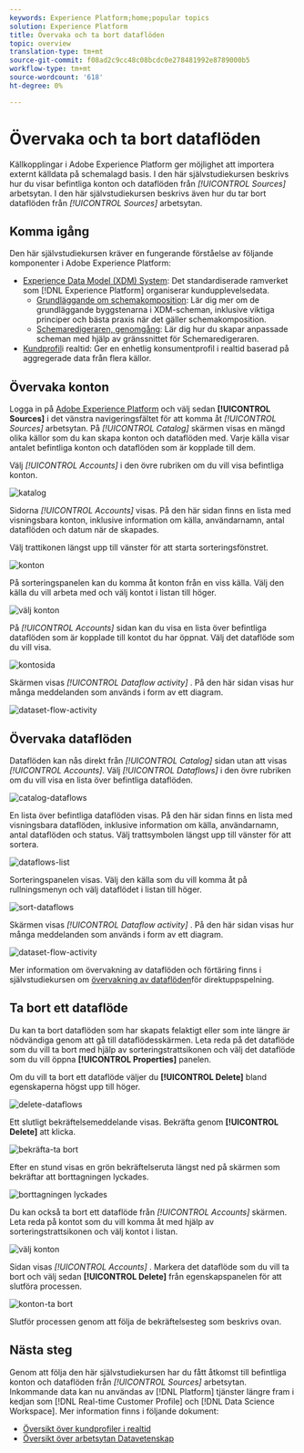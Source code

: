 ```yaml
---
keywords: Experience Platform;home;popular topics
solution: Experience Platform
title: Övervaka och ta bort dataflöden
topic: overview
translation-type: tm+mt
source-git-commit: f08ad2c9cc48c08bcdc0e278481992e8789000b5
workflow-type: tm+mt
source-wordcount: '618'
ht-degree: 0%

---
```



# Övervaka och ta bort dataflöden

Källkopplingar i Adobe Experience Platform ger möjlighet att importera externt källdata på schemalagd basis. I den här självstudiekursen beskrivs hur du visar befintliga konton och dataflöden från *[!UICONTROL Sources]* arbetsytan. I den här självstudiekursen beskrivs även hur du tar bort dataflöden från *[!UICONTROL Sources]* arbetsytan.

## Komma igång

Den här självstudiekursen kräver en fungerande förståelse av följande komponenter i Adobe Experience Platform:

- [Experience Data Model (XDM) System](../../../xdm/home.md): Det standardiserade ramverket som [!DNL Experience Platform] organiserar kundupplevelsedata.
   - [Grundläggande om schemakomposition](../../../xdm/schema/composition.md): Lär dig mer om de grundläggande byggstenarna i XDM-scheman, inklusive viktiga principer och bästa praxis när det gäller schemakomposition.
   - [Schemaredigeraren, genomgång](../../../xdm/tutorials/create-schema-ui.md): Lär dig hur du skapar anpassade scheman med hjälp av gränssnittet för Schemaredigeraren.
- [Kundprofil](../../../profile/home.md)i realtid: Ger en enhetlig konsumentprofil i realtid baserad på aggregerade data från flera källor.

## Övervaka konton

Logga in på [Adobe Experience Platform](https://platform.adobe.com) och välj sedan **[!UICONTROL Sources]** i det vänstra navigeringsfältet för att komma åt *[!UICONTROL Sources]* arbetsytan. På *[!UICONTROL Catalog]* skärmen visas en mängd olika källor som du kan skapa konton och dataflöden med. Varje källa visar antalet befintliga konton och dataflöden som är kopplade till dem.

Välj *[!UICONTROL Accounts]* i den övre rubriken om du vill visa befintliga konton.

![katalog](../../images/tutorials/monitor/catalog.png)

Sidorna *[!UICONTROL Accounts]* visas. På den här sidan finns en lista med visningsbara konton, inklusive information om källa, användarnamn, antal dataflöden och datum när de skapades.

Välj trattikonen längst upp till vänster för att starta sorteringsfönstret.

![konton](../../images/tutorials/monitor/accounts-list.png)

På sorteringspanelen kan du komma åt konton från en viss källa. Välj den källa du vill arbeta med och välj kontot i listan till höger.

![välj konton](../../images/tutorials/monitor/accounts-sort.png)

På *[!UICONTROL Accounts]* sidan kan du visa en lista över befintliga dataflöden som är kopplade till kontot du har öppnat. Välj det dataflöde som du vill visa.

![kontosida](../../images/tutorials/monitor/dataflows.png)

Skärmen visas *[!UICONTROL Dataflow activity]* . På den här sidan visas hur många meddelanden som används i form av ett diagram.

![dataset-flow-activity](../../images/tutorials/monitor/dataflow-activity.png)

## Övervaka dataflöden

Dataflöden kan nås direkt från *[!UICONTROL Catalog]* sidan utan att visas *[!UICONTROL Accounts]*. Välj *[!UICONTROL Dataflows]* i den övre rubriken om du vill visa en lista över befintliga dataflöden.

![catalog-dataflows](../../images/tutorials/monitor/catalog-dataflows.png)

En lista över befintliga dataflöden visas. På den här sidan finns en lista med visningsbara dataflöden, inklusive information om källa, användarnamn, antal dataflöden och status. Välj trattsymbolen längst upp till vänster för att sortera.

![dataflows-list](../../images/tutorials/monitor/dataflows-list.png)

Sorteringspanelen visas. Välj den källa som du vill komma åt på rullningsmenyn och välj dataflödet i listan till höger.

![sort-dataflows](../../images/tutorials/monitor/dataflows-sort.png)

Skärmen visas *[!UICONTROL Dataflow activity]* . På den här sidan visas hur många meddelanden som används i form av ett diagram.

![dataset-flow-activity](../../images/tutorials/monitor/dataflow-activity.png)

Mer information om övervakning av dataflöden och förtäring finns i självstudiekursen om [övervakning av dataflöden](../../../ingestion/quality/monitor-data-flows.md)för direktuppspelning.

## Ta bort ett dataflöde

Du kan ta bort dataflöden som har skapats felaktigt eller som inte längre är nödvändiga genom att gå till dataflödesskärmen. Leta reda på det dataflöde som du vill ta bort med hjälp av sorteringstrattsikonen och välj det dataflöde som du vill öppna **[!UICONTROL Properties]** panelen.

Om du vill ta bort ett dataflöde väljer du **[!UICONTROL Delete]** bland egenskaperna högst upp till höger.

![delete-dataflows](../../images/tutorials/monitor/dataflows-sort-delete.png)

Ett slutligt bekräftelsemeddelande visas. Bekräfta genom **[!UICONTROL Delete]** att klicka.

![bekräfta-ta bort](../../images/tutorials/monitor/confirm-delete.png)

Efter en stund visas en grön bekräftelseruta längst ned på skärmen som bekräftar att borttagningen lyckades.

![borttagningen lyckades](../../images/tutorials/monitor/deletion-confirmed.png)

Du kan också ta bort ett dataflöde från *[!UICONTROL Accounts]* skärmen. Leta reda på kontot som du vill komma åt med hjälp av sorteringstrattsikonen och välj kontot i listan.

![välj konton](../../images/tutorials/monitor/accounts-sort.png)

Sidan visas *[!UICONTROL Accounts]* . Markera det dataflöde som du vill ta bort och välj sedan **[!UICONTROL Delete]** från egenskapspanelen för att slutföra processen.

![konton-ta bort](../../images/tutorials/monitor/accounts-delete.png)

Slutför processen genom att följa de bekräftelsesteg som beskrivs ovan.

## Nästa steg

Genom att följa den här självstudiekursen har du fått åtkomst till befintliga konton och dataflöden från *[!UICONTROL Sources]* arbetsytan. Inkommande data kan nu användas av [!DNL Platform] tjänster längre fram i kedjan som [!DNL Real-time Customer Profile] och [!DNL Data Science Workspace]. Mer information finns i följande dokument:

- [Översikt över kundprofiler i realtid](../../../profile/home.md)
- [Översikt över arbetsytan Datavetenskap](../../../data-science-workspace/home.md)